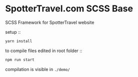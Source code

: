 # SpotterTravel.com SCSS Base

SCSS Framework for SpotterTravel website

setup ::
```bash
yarn install
```
to compile files edited in root folder ::
```bash
npm run start
```
compilation is visible in ```./demo/```
